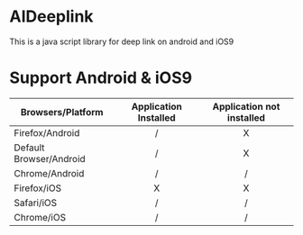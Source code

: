 # AIDeeplink
This is a java script library for deep link on android and iOS9

# Support Android & iOS9
| Browsers/Platform         | Application Installed  | Application not installed |
| --------------------------|:----------------------:|:-------------------------:|
| Firefox/Android           |          /             |             X             |
| Default Browser/Android   |          /             |             X             |
| Chrome/Android            |          /             |             /             |
| Firefox/iOS               |          X             |             X             |
| Safari/iOS                |          /             |             /             |
| Chrome/iOS                |          /             |             /             |
